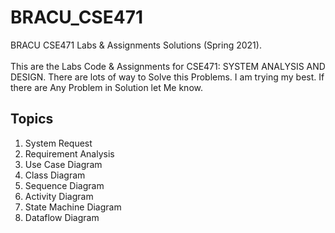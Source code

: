 # BRACU_CSE471

BRACU CSE471 Labs &amp; Assignments Solutions (Spring 2021). <br> <br>
This are the Labs Code & Assignments for CSE471: SYSTEM ANALYSIS AND DESIGN. There are lots of way to Solve this Problems. I am trying my best. If there are Any Problem in Solution let Me know.<br>

<h2>Topics</h2>
<ol>
  <li>System Request</li>
  <li>Requirement Analysis</li>
  <li>Use Case Diagram</li>
  <li>Class Diagram</li>
  <li>Sequence Diagram</li>
  <li>Activity Diagram</li>
  <li>State Machine Diagram</li>
  <li>Dataflow Diagram</li>
</ol>
